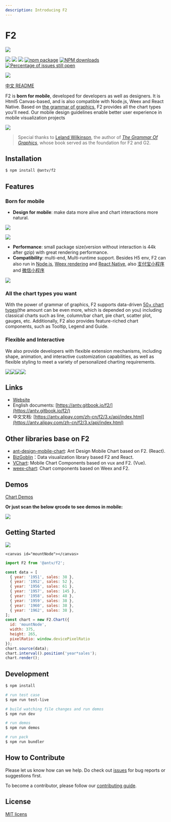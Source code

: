 ```yaml
---
description: Introducing F2
---
```


# F2

![](.gitbook/assets/f2-banner.png)

[![](https://camo.githubusercontent.com/83a1f82387d7bb52672105a8d65ee1ed262d76bf/68747470733a2f2f696d672e736869656c64732e696f2f7472617669732f616e747669732f66322e737667)](https://travis-ci.org/antvis/f2) [![](https://camo.githubusercontent.com/0ad0e5d96d4eeb7cd28131b7e45b1ce63e77166c/68747470733a2f2f696d672e736869656c64732e696f2f62616467652f6c616e67756167652d6a6176617363726970742d7265642e737667)](https://camo.githubusercontent.com/0ad0e5d96d4eeb7cd28131b7e45b1ce63e77166c/68747470733a2f2f696d672e736869656c64732e696f2f62616467652f6c616e67756167652d6a6176617363726970742d7265642e737667) [![](https://camo.githubusercontent.com/847d6888b6a4e56fc67888f74871a0f70228997f/68747470733a2f2f696d672e736869656c64732e696f2f62616467652f6c6963656e73652d4d49542d3030303030302e737667)](https://camo.githubusercontent.com/847d6888b6a4e56fc67888f74871a0f70228997f/68747470733a2f2f696d672e736869656c64732e696f2f62616467652f6c6963656e73652d4d49542d3030303030302e737667) [![npm package](https://camo.githubusercontent.com/bcfb674d175b56d413a752e309470e5611073ba8/68747470733a2f2f696d672e736869656c64732e696f2f6e706d2f762f40616e74762f66322e737667)](https://www.npmjs.com/package/@antv/f2) [![NPM downloads](https://camo.githubusercontent.com/9f54a67a370bb18349ba797ac7804ee896f8d8d5/687474703a2f2f696d672e736869656c64732e696f2f6e706d2f646d2f40616e74762f66322e737667)](https://npmjs.org/package/@antv/f2) [![Percentage of issues still open](https://camo.githubusercontent.com/d960826e54351b31b108e1e0454818aeee3136bc/687474703a2f2f697369746d61696e7461696e65642e636f6d2f62616467652f6f70656e2f616e747669732f66322e737667)](http://isitmaintained.com/project/antvis/f2)

[![](https://camo.githubusercontent.com/83d4084f7b71558e33b08844da5c773a8657e271/68747470733a2f2f696d672e736869656c64732e696f2f747769747465722f75726c2f687474702f736869656c64732e696f2e7376673f7374796c653d736f6369616c)](https://twitter.com/intent/tweet?text=F2,%20an%20elegant,%20interactive%20and%20flexible%20charting%20library%20for%20mobile.&url=https://antv.alipay.com/zh-cn/f2/3.x/index.html&hashtags=javascript,mobile,charts,dataviz,visualizations,F2)

[中文 README](https://github.com/antvis/f2/blob/master/README.zh-CN.md)

F2 is **born for mobile**, developed for developers as well as designers. It is Html5 Canvas-based, and is also compatible with Node.js, Weex and React Native. Based on [the grammar of graphics](https://www.cs.uic.edu/~wilkinson/TheGrammarOfGraphics/GOG.html), F2 provides all the chart types you'll need. Our mobile design guidelines enable better user experience in mobile visualization projects

![](.gitbook/assets/group-3%20%282%29.png)

> Special thanks to [Leland Wilkinson](https://en.wikipedia.org/wiki/Leland_Wilkinson), the author of [_The Grammar Of Graphics_](https://www.cs.uic.edu/~wilkinson/TheGrammarOfGraphics/GOG.html), whose book served as the foundation for F2 and G2.

## Installation

```bash
$ npm install @antv/f2
```

## Features

### Born for mobile

* **Design for mobile**: make data more alive and chart interactions more natural.

![](.gitbook/assets/ying-wen-dong-tu.gif)

![](.gitbook/assets/ying-wen-dong-tu-2.gif)

* **Performance**: small package size\(version without interaction is 44k after gzip\) with great rendering performance.
* **Compatibility**: multi-end, Multi-runtime support. Besides H5 env, F2 can also run in [Node.js](https://antv.gitbook.io/f2/platform), [Weex rendering](https://github.com/weex-plugins/weex-chart) and [React Native](https://github.com/chenshuai2144/f2-demo), also [支付宝小程序](https://github.com/antvis/my-f2) and [微信小程序](https://github.com/antvis/wx-f2)

![](.gitbook/assets/duo-duan-yi-gou.png)

### All the chart types you want

With the power of grammar of graphics, F2 supports data-driven [50+ chart types](https://antv.alipay.com/zh-cn/f2/3.x/demo/index.html)\(the amount can be even more, which is depended on you\) including classical charts such as line, column/bar chart, pie chart, scatter plot, gauges, etc. Additionally, F2 also provides feature-riched chart components, such as Tooltip, Legend and Guide.

### Flexible and Interactive

We also provide developers with flexible extension mechanisms, including shape, animation, and interactive customization capabilities, as well as flexible styling to meet a variety of personalized charting requirements.

[![](https://user-images.githubusercontent.com/6628666/44565579-6c16c080-a79b-11e8-9494-86f3ad477341.gif)](https://user-images.githubusercontent.com/6628666/44565579-6c16c080-a79b-11e8-9494-86f3ad477341.gif)[![](https://user-images.githubusercontent.com/6628666/44565581-6c16c080-a79b-11e8-8210-f4e797480e87.gif)](https://user-images.githubusercontent.com/6628666/44565581-6c16c080-a79b-11e8-8210-f4e797480e87.gif)[![](https://user-images.githubusercontent.com/6628666/44565580-6c16c080-a79b-11e8-956d-4d15455468a3.gif)](https://user-images.githubusercontent.com/6628666/44565580-6c16c080-a79b-11e8-956d-4d15455468a3.gif)[![](https://user-images.githubusercontent.com/6628666/44565583-6caf5700-a79b-11e8-8e9e-a1fa12ddcbf1.gif)](https://user-images.githubusercontent.com/6628666/44565583-6caf5700-a79b-11e8-8e9e-a1fa12ddcbf1.gif)

## Links

* [Website](https://antv.alipay.com/zh-cn/f2/3.x/index.html)
* English documents: [https://antv.gitbook.io/f2/](https://antv.gitbook.io/f2/)
* 中文文档: [https://antv.alipay.com/zh-cn/f2/3.x/api/index.html](https://antv.alipay.com/zh-cn/f2/3.x/api/index.html)

## Other libraries base on F2

* [ant-design-mobile-chart](https://github.com/ant-design/ant-design-mobile-chart): Ant Design Mobile Chart based on F2. \(React\).
* [BizGoblin](https://github.com/alibaba/BizGoblin)：Data visualization library based F2 and React.
* [VChart](https://doc.vux.li/zh-CN/components/v-chart.html): Mobile Chart Components based on vux and F2. \(Vue\).
* [weex-chart](https://github.com/weex-plugins/weex-chart): Chart components based on Weex and F2.

## Demos

[Chart Demos](https://antv.alipay.com/zh-cn/f2/3.x/demo/index.html)

**Or just scan the below qrcode to see demos in mobile:**

[![](https://camo.githubusercontent.com/d10b66ebd9e3514b107c99346e834ac71d5ce5a2/68747470733a2f2f67772e616c697061796f626a656374732e636f6d2f7a6f732f726d73706f7274616c2f6e7a6c78497a55426c425256474d79615a6967472e706e67)](https://camo.githubusercontent.com/d10b66ebd9e3514b107c99346e834ac71d5ce5a2/68747470733a2f2f67772e616c697061796f626a656374732e636f6d2f7a6f732f726d73706f7274616c2f6e7a6c78497a55426c425256474d79615a6967472e706e67)

## Getting Started

[![](https://camo.githubusercontent.com/17c2e194f0df8a7a1f4d8035041bc0339e74b609/68747470733a2f2f67772e616c697061796f626a656374732e636f6d2f7a6f732f726d73706f7274616c2f4e6874666d6f4b4f496e6e4859726457546671682e706e67)](https://camo.githubusercontent.com/17c2e194f0df8a7a1f4d8035041bc0339e74b609/68747470733a2f2f67772e616c697061796f626a656374732e636f6d2f7a6f732f726d73706f7274616c2f4e6874666d6f4b4f496e6e4859726457546671682e706e67)

```markup
<canvas id="mountNode"></canvas>
```

```javascript
import F2 from '@antv/f2';

const data = [
  { year: '1951', sales: 38 },
  { year: '1952', sales: 52 },
  { year: '1956', sales: 61 },
  { year: '1957', sales: 145 },
  { year: '1958', sales: 48 },
  { year: '1959', sales: 38 },
  { year: '1960', sales: 38 },
  { year: '1962', sales: 38 },
];
const chart = new F2.Chart({
  id: 'mountNode',
  width: 375,
  height: 265,
  pixelRatio: window.devicePixelRatio
});
chart.source(data);
chart.interval().position('year*sales');
chart.render();
```

## Development

```bash
$ npm install

# run test case
$ npm run test-live

# build watching file changes and run demos
$ npm run dev

# run demos
$ npm run demos

# run pack
$ npm run bundler
```

## How to Contribute

Please let us know how can we help. Do check out [issues](https://github.com/antvis/f2/issues) for bug reports or suggestions first.

To become a contributor, please follow our [contributing guide](https://github.com/antvis/f2/blob/master/CONTRIBUTING.md).

## License

[MIT licens](https://github.com/antvis/f2/blob/master/LICENSE)

